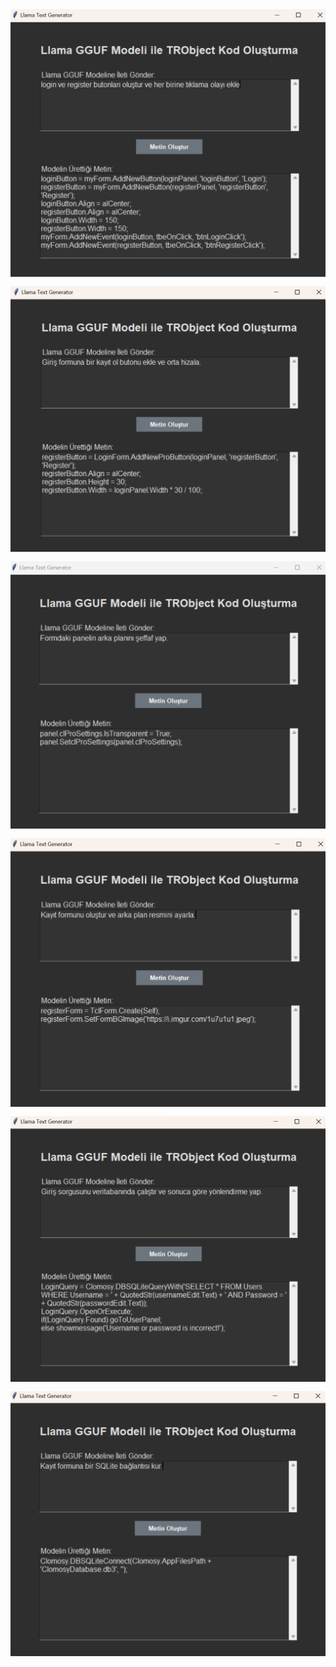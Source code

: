 <div style="display: flex; flex-wrap: wrap; gap: 15px;">
  <img src="Screenshot 2024-08-15 112742.png" alt="Fotoğraf 1" width="300" style="flex: 1;">
  <img src="Screenshot 2024-08-15 113014.png" alt="Fotoğraf 2" width="300" style="flex: 1;">
  <img src="Screenshot 2024-08-15 113231.png" alt="Fotoğraf 3" width="300" style="flex: 1;">
  <img src="Screenshot 2024-08-15 113255.png" alt="Fotoğraf 4" width="300" style="flex: 1;">
  <img src="Screenshot 2024-08-15 113331.png" alt="Fotoğraf 5" width="300" style="flex: 1;">
  <img src="Screenshot 2024-08-15 113045.png" alt="Fotoğraf 6" width="300" style="flex: 1;">
</div>
